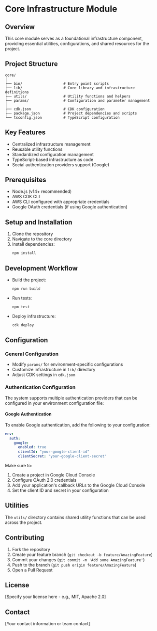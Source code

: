 # Core Infrastructure Module

## Overview
This core module serves as a foundational infrastructure component, providing essential utilities, configurations, and shared resources for the project.

## Project Structure
```
core/
│
├── bin/                   # Entry point scripts
├── lib/                   # Core library and infrastructure definitions
├── utils/                 # Utility functions and helpers
├── params/                # Configuration and parameter management
│
├── cdk.json               # CDK configuration
├── package.json           # Project dependencies and scripts
└── tsconfig.json          # TypeScript configuration
```

## Key Features
- Centralized infrastructure management
- Reusable utility functions
- Standardized configuration management
- TypeScript-based infrastructure as code
- Social authentication providers support (Google)

## Prerequisites
- Node.js (v14+ recommended)
- AWS CDK CLI
- AWS CLI configured with appropriate credentials
- Google OAuth credentials (if using Google authentication)

## Setup and Installation
1. Clone the repository
2. Navigate to the core directory
3. Install dependencies:
   ```bash
   npm install
   ```

## Development Workflow
- Build the project:
  ```bash
  npm run build
  ```
- Run tests:
  ```bash
  npm test
  ```
- Deploy infrastructure:
  ```bash
  cdk deploy
  ```

## Configuration

### General Configuration
- Modify `params/` for environment-specific configurations
- Customize infrastructure in `lib/` directory
- Adjust CDK settings in `cdk.json`

### Authentication Configuration
The system supports multiple authentication providers that can be configured in your environment configuration file:

#### Google Authentication
To enable Google authentication, add the following to your configuration:

```yaml
env:
  auth:
    google:
      enabled: true
      clientId: "your-google-client-id"
      clientSecret: "your-google-client-secret"
```

Make sure to:
1. Create a project in Google Cloud Console
2. Configure OAuth 2.0 credentials
3. Add your application's callback URLs to the Google Cloud Console
4. Set the client ID and secret in your configuration

## Utilities
The `utils/` directory contains shared utility functions that can be used across the project.

## Contributing
1. Fork the repository
2. Create your feature branch (`git checkout -b feature/AmazingFeature`)
3. Commit your changes (`git commit -m 'Add some AmazingFeature'`)
4. Push to the branch (`git push origin feature/AmazingFeature`)
5. Open a Pull Request

## License
[Specify your license here - e.g., MIT, Apache 2.0]

## Contact
[Your contact information or team contact]